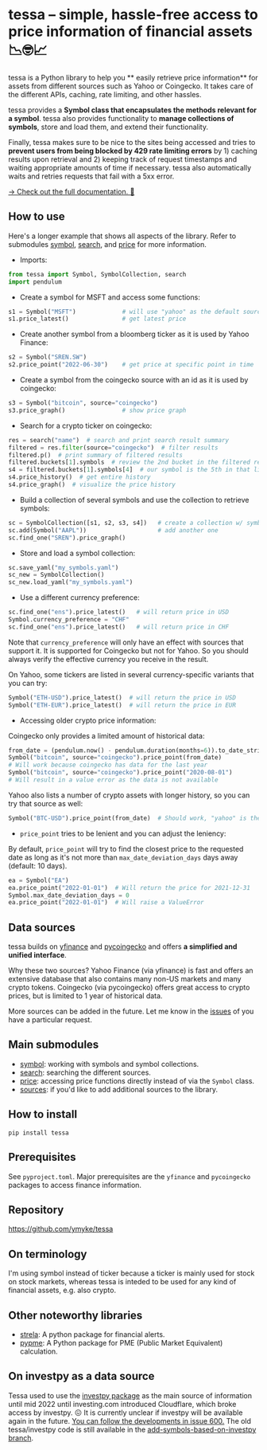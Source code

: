 
# tessa – simple, hassle-free access to price information of financial assets 📉🤓📈

tessa is a Python library to help you ** easily retrieve price information** for assets
from different sources such as Yahoo or Coingecko. It takes care of the different APIs,
caching, rate limiting, and other hassles.

tessa provides a **Symbol class that encapsulates the methods relevant for a symbol**.
tessa also provides functionality to **manage collections of symbols**, store and load
them, and extend their functionality.

Finally, tessa makes sure to be nice to the sites being accessed and tries to **prevent
users from being blocked by 429 rate limiting errors** by 1) caching results upon
retrieval and 2) keeping track of request timestamps and waiting appropriate amounts of
time if necessary. tessa also automatically waits and retries requests that fail with a
5xx error.

[→ Check out the full documentation. 📖](https://ymyke.github.io/tessa/tessa.html)


## How to use

Here's a longer example that shows all aspects of the library. Refer to
submodules [symbol](tessa/symbol.html), [search](tessa/search.html), and
[price](tessa/price.html) for more information.

- Imports:

```python
from tessa import Symbol, SymbolCollection, search
import pendulum
```

- Create a symbol for MSFT and access some functions:

```python
s1 = Symbol("MSFT")             # will use "yahoo" as the default source
s1.price_latest()               # get latest price
```

- Create another symbol from a bloomberg ticker as it is used by Yahoo Finance:

```python
s2 = Symbol("SREN.SW")
s2.price_point("2022-06-30")    # get price at specific point in time
```

- Create a symbol from the coingecko source with an id as it is used by coingecko:

```python
s3 = Symbol("bitcoin", source="coingecko")
s3.price_graph()                # show price graph
```

- Search for a crypto ticker on coingecko:

```python
res = search("name")  # search and print search result summary
filtered = res.filter(source="coingecko")  # filter results
filtered.p()  # print summary of filtered results
filtered.buckets[1].symbols  # review the 2nd bucket in the filtered results
s4 = filtered.buckets[1].symbols[4]  # our symbol is the 5th in that list
s4.price_history()  # get entire history
s4.price_graph()  # visualize the price history
```

- Build a collection of several symbols and use the collection to retrieve symbols:

```python
sc = SymbolCollection([s1, s2, s3, s4])   # create a collection w/ symbols from above
sc.add(Symbol("AAPL"))                    # add another one
sc.find_one("SREN").price_graph()
```

- Store and load a symbol collection:

```python
sc.save_yaml("my_symbols.yaml")
sc_new = SymbolCollection()
sc_new.load_yaml("my_symbols.yaml")
```

- Use a different currency preference:

```python
sc.find_one("ens").price_latest()   # will return price in USD
Symbol.currency_preference = "CHF"
sc.find_one("ens").price_latest()   # will return price in CHF
```

Note that `currency_preference` will only have an effect with sources that support it.
It is supported for Coingecko but not for Yahoo. So you should always verify the
effective currency you receive in the result.

On Yahoo, some tickers are listed in several currency-specific variants that you can
try:

```python
Symbol("ETH-USD").price_latest()  # will return the price in USD
Symbol("ETH-EUR").price_latest()  # will return the price in EUR
```

- Accessing older crypto price information:

Coingecko only provides a limited amount of historical data:

```python
from_date = (pendulum.now() - pendulum.duration(months=6)).to_date_string()
Symbol("bitcoin", source="coingecko").price_point(from_date)
# Will work because coingecko has data for the last year
Symbol("bitcoin", source="coingecko").price_point("2020-08-01")
# Will result in a value error as the data is not available
```

Yahoo also lists a number of crypto assets with longer history, so you can try that
source as well:

```python
Symbol("BTC-USD").price_point(from_date)  # Should work, "yahoo" is the default source
```

- `price_point` tries to be lenient and you can adjust the leniency:

By default, `price_point` will try to find the closest price to the requested date as
long as it's not more than `max_date_deviation_days` days away (default: 10 days).

```python
ea = Symbol("EA")
ea.price_point("2022-01-01")  # Will return the price for 2021-12-31
Symbol.max_date_deviation_days = 0
ea.price_point("2022-01-01")  # Will raise a ValueError
```


## Data sources

tessa builds on [yfinance](https://pypi.org/project/yfinance/) and
[pycoingecko](https://github.com/man-c/pycoingecko) and offers **a simplified and
unified interface**. 

Why these two sources? Yahoo Finance (via yfinance) is fast and offers an extensive
database that also contains many non-US markets and many crypto tokens. Coingecko (via
pycoingecko) offers great access to crypto prices, but is limited to 1 year of
historical data. 

More sources can be added in the future. Let me know in the
[issues](https://github.com/ymyke/tessa/issues) of you have a particular request.


## Main submodules

- [symbol](tessa/symbol.html): working with symbols and symbol collections.
- [search](tessa/search.html): searching the different sources.
- [price](tessa/price.html): accessing price functions directly instead of via the
  `Symbol` class.
- [sources](tessa/sources.html): if you'd like to add additional sources to the library.


## How to install

`pip install tessa`


## Prerequisites

See `pyproject.toml`. Major prerequisites are the `yfinance` and `pycoingecko` packages
to access finance information.


## Repository

https://github.com/ymyke/tessa


## On terminology

I'm using symbol instead of ticker because a ticker is mainly used for stock on stock
markets, whereas tessa is inteded to be used for any kind of financial assets, e.g. also
crypto.


## Other noteworthy libraries

- [strela](https://github.com/ymyke/strela): A python package for financial alerts.
- [pypme](https://github.com/ymyke/pypme): A Python package for PME (Public Market
  Equivalent) calculation.


## On investpy as a data source

Tessa used to use the [investpy package](https://github.com/alvarobartt/investpy) as the
main source of information until mid 2022 until investing.com introduced Cloudflare,
which broke access by investpy. 😖 It is currently unclear if investpy will be available
again in the future. [You can follow the developments in issue
600.](https://github.com/alvarobartt/investpy/issues/600) The old tessa/investpy code is
still available in the [add-symbols-based-on-investpy
branch](https://github.com/ymyke/tessa/tree/add-symbols-based-on-investpy).
